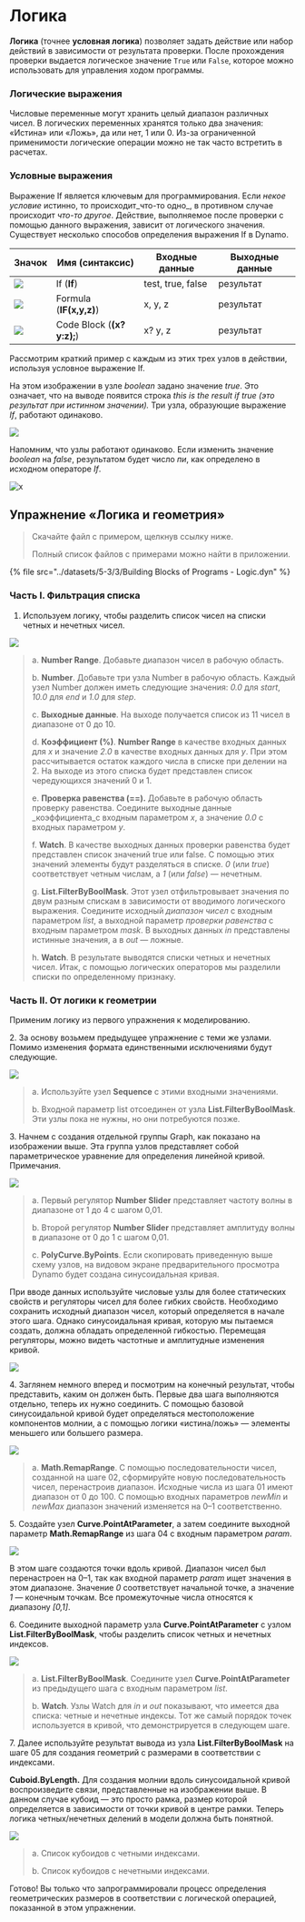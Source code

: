 # Логика

**Логика** (точнее **условная логика**) позволяет задать действие или набор действий в зависимости от результата проверки. После прохождения проверки выдается логическое значение `True` или `False`, которое можно использовать для управления ходом программы.

### Логические выражения

Числовые переменные могут хранить целый диапазон различных чисел. В логических переменных хранятся только два значения: «Истина» или «Ложь», да или нет, 1 или 0. Из-за ограниченной применимости логические операции можно не так часто встретить в расчетах.

### Условные выражения

Выражение If является ключевым для программирования. Если _некое условие_ истинно, то происходит_что-то одно_, в противном случае происходит _что-то другое_. Действие, выполняемое после проверки с помощью данного выражения, зависит от логического значения. Существует несколько способов определения выражения If в Dynamo.

| Значок | Имя (синтаксис) | Входные данные | Выходные данные |
| ----------------------------------------------- | ------------------------- | ----------------- | ------- |
| ![](<../images/5-3/3/If.jpg>) | If (**If**) | test, true, false | результат |
| ![](../images/5-3/3/Formula.jpg) | Formula (**IF(x,y,z)**) | x, y, z | результат |
| ![](<../images/5-3/3/Code Block.jpg>) | Code Block (**(x?y:z);**) | x? y, z | результат |

Рассмотрим краткий пример с каждым из этих трех узлов в действии, используя условное выражение If.

На этом изображении в узле _boolean_ задано значение _true_. Это означает, что на выводе появится строка _this is the result if true (это результат при истинном значении)._ Три узла, образующие выражение _If_, работают одинаково.

![](<../images/5-3/3/logic - conditional statements 01 false.jpg>)

Напомним, что узлы работают одинаково. Если изменить значение _boolean_ на _false_, результатом будет число _пи_, как определено в исходном операторе _If_.

![x](<../images/5-3/3/logic - conditional statements 02 true.jpg>)

## Упражнение «Логика и геометрия»

> Скачайте файл с примером, щелкнув ссылку ниже.
>
> Полный список файлов с примерами можно найти в приложении.

{% file src="../datasets/5-3/3/Building Blocks of Programs - Logic.dyn" %}

### Часть I. Фильтрация списка

1. Используем логику, чтобы разделить список чисел на списки четных и нечетных чисел.

![](<../images/5-3/3/logic - exercise part I-01.jpg>)

> a. **Number Range**. Добавьте диапазон чисел в рабочую область.
>
> b. **Number**. Добавьте три узла Number в рабочую область. Каждый узел Number должен иметь следующие значения: _0.0_ для _start_, _10.0_ для _end_ и _1.0_ для _step_.
>
> c. **Выходные данные**. На выходе получается список из 11 чисел в диапазоне от 0 до 10.
>
> d. **Коэффициент (%)**. **Number Range** в качестве входных данных для _x_ и значение _2.0_ в качестве входных данных для _y_. При этом рассчитывается остаток каждого числа в списке при делении на 2. На выходе из этого списка будет представлен список чередующихся значений 0 и 1.
>
> e. **Проверка равенства (==).** Добавьте в рабочую область проверку равенства. Соедините выходные данные _коэффициента_с входным параметром _x_, а значение _0.0_ с входных параметром _y_.
>
> f. **Watch**. В качестве выходных данных проверки равенства будет представлен список значений true или false. С помощью этих значений элементы будут разделяться в списке. _0_ (или _true_) соответствует четным числам, а _1_ (или _false_) — нечетным.
>
> g. **List.FilterByBoolMask**. Этот узел отфильтровывает значения по двум разным спискам в зависимости от вводимого логического выражения. Соедините исходный _диапазон чисел_ с входным параметром _list_, а выходной параметр _проверки равенства_ с входным параметром _mask_. В выходных данных _in_ представлены истинные значения, а в _out_ — ложные.
>
> h. **Watch**. В результате выводятся списки четных и нечетных чисел. Итак, с помощью логических операторов мы разделили списки по определенному признаку.

### Часть II. От логики к геометрии

Применим логику из первого упражнения к моделированию.

2\. За основу возьмем предыдущее упражнение с теми же узлами. Помимо изменения формата единственными исключениями будут следующие.

![](<../images/5-3/3/logic - exercise part II-01.jpg>)

> a. Используйте узел **Sequence** с этими входными значениями.
>
> b. Входной параметр list отсоединен от узла **List.FilterByBoolMask**. Эти узлы пока не нужны, но они потребуются позже.

3\. Начнем с создания отдельной группы Graph, как показано на изображении выше. Эта группа узлов представляет собой параметрическое уравнение для определения линейной кривой. Примечания.

![](<../images/5-3/3/logic - exercise part II-02.jpg>)

> a. Первый регулятор **Number Slider** представляет частоту волны в диапазоне от 1 до 4 с шагом 0,01.
>
> b. Второй регулятор **Number Slider** представляет амплитуду волны в диапазоне от 0 до 1 с шагом 0,01.
>
> c. **PolyCurve.ByPoints**. Если скопировать приведенную выше схему узлов, на видовом экране предварительного просмотра Dynamo будет создана синусоидальная кривая.

При вводе данных используйте числовые узлы для более статических свойств и регуляторы чисел для более гибких свойств. Необходимо сохранить исходный диапазон чисел, который определяется в начале этого шага. Однако синусоидальная кривая, которую мы пытаемся создать, должна обладать определенной гибкостью. Перемещая регуляторы, можно видеть частотные и амплитудные изменения кривой.

![](<../images/5-3/3/logic - exercise part II-03.gif>)

4\. Заглянем немного вперед и посмотрим на конечный результат, чтобы представить, каким он должен быть. Первые два шага выполняются отдельно, теперь их нужно соединить. С помощью базовой синусоидальной кривой будет определяться местоположение компонентов молнии, а с помощью логики «истина/ложь» — элементы меньшего или большего размера.

![](<../images/5-3/3/logic - exercise part II-04.jpg>)

> a. **Math.RemapRange**. С помощью последовательности чисел, созданной на шаге 02, сформируйте новую последовательность чисел, перенастроив диапазон. Исходные числа из шага 01 имеют диапазон от 0 до 100. С помощью входных параметров _newMin_ и _newMax_ диапазон значений изменяется на 0–1 соответственно.

5\. Создайте узел **Curve.PointAtParameter**, а затем соедините выходной параметр **Math.RemapRange** из шага 04 с входным параметром _param_.

![](<../images/5-3/3/logic - exercise part II-05.jpg>)

В этом шаге создаются точки вдоль кривой. Диапазон чисел был перенастроен на 0–1, так как входной параметр _param_ ищет значения в этом диапазоне. Значение _0_ соответствует начальной точке, а значение _1_ — конечным точкам. Все промежуточные числа относятся к диапазону _\[0,1]_.

6\. Соедините выходной параметр узла **Curve.PointAtParameter** с узлом **List.FilterByBoolMask**, чтобы разделить список четных и нечетных индексов.

![](<../images/5-3/3/logic - exercise part II-06.jpg>)

> a. **List.FilterByBoolMask**. Соедините узел **Curve.PointAtParameter** из предыдущего шага с входным параметром _list_.
>
> b. **Watch**. Узлы Watch для _in_ и _out_ показывают, что имеется два списка: четные и нечетные индексы. Тот же самый порядок точек используется в кривой, что демонстрируется в следующем шаге.

7\. Далее используйте результат вывода из узла **List.FilterByBoolMask** на шаге 05 для создания геометрий с размерами в соответствии с индексами.

**Cuboid.ByLength.** Для создания молнии вдоль синусоидальной кривой воспроизведите связи, представленные на изображении выше. В данном случае кубоид — это просто рамка, размер которой определяется в зависимости от точки кривой в центре рамки. Теперь логика четных/нечетных делений в модели должна быть понятной.

![](<../images/5-3/3/logic - exercise part II-07.jpg>)

> a. Список кубоидов с четными индексами.
>
> b. Список кубоидов с нечетными индексами.

Готово! Вы только что запрограммировали процесс определения геометрических размеров в соответствии с логической операцией, показанной в этом упражнении.
